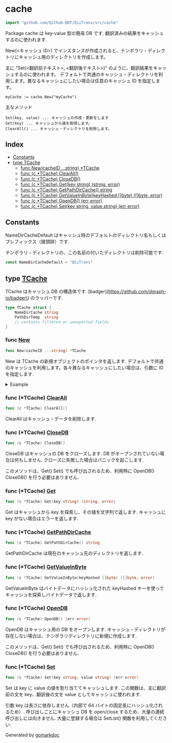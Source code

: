<!-- Code generated by gomarkdoc. DO NOT EDIT -->

# cache

```go
import "github.com/Qithub-BOT/QiiTrans/src/cache"
```

Package cache は key\-value 型の簡易 DB です\. 翻訳済みの結果をキャッシュするのに使われます\.

New\(\<キャッシュ ID\>\) でインスタンスが作成されると、テンポラリ・ディレクトリにキャッシュ用のディレクトリを作成します。

主に "Set\(\<翻訳前テキスト\>\, \<翻訳後テキスト\>\)" のように、翻訳結果をキャッシュするのに使われます。 デフォルトで共通のキャッシュ・ディレクトリを利用します。異なるキャッシュにしたい場合は任意のキャッシュ ID を指定します。

```
myCache := cache.New("myCache")
```

主なメソッド

```
Set(key, value) ... キャッシュの作成・更新をします
Get(key) ... キャッシュから値を取得します。
ClearAll() ... キャッシュ・ディレクトリを削除します。
```

## Index

- [Constants](<#constants>)
- [type TCache](<#type-tcache>)
  - [func New(cacheID ...string) *TCache](<#func-new>)
  - [func (c *TCache) ClearAll()](<#func-tcache-clearall>)
  - [func (c *TCache) CloseDB()](<#func-tcache-closedb>)
  - [func (c *TCache) Get(key string) (string, error)](<#func-tcache-get>)
  - [func (c *TCache) GetPathDirCache() string](<#func-tcache-getpathdircache>)
  - [func (c *TCache) GetValueInByte(keyHashed []byte) ([]byte, error)](<#func-tcache-getvalueinbyte>)
  - [func (c *TCache) OpenDB() (err error)](<#func-tcache-opendb>)
  - [func (c *TCache) Set(key string, value string) (err error)](<#func-tcache-set>)


## Constants

NameDirCacheDefault はキャッシュ時のデフォルトのディレクトリ名もしくはプレフィックス（接頭辞）です\.

テンポラリ・ディレクトリの、この名前の付いたディレクトリは削除可能です\.

```go
const NameDirCacheDefault = "QiiTrans"
```

## type [TCache](<https://github.com/Qithub-BOT/QiiTrans/blob/main/src/cache/TCache.go#L11-L15>)

TCache はキャッシュ DB の構造体です\. \[badger\]\(https://github.com/dgraph-io/badger\) のラッパーです\.

```go
type TCache struct {
    NameDirCache string
    PathDirTemp  string
    // contains filtered or unexported fields
}
```

### func [New](<https://github.com/Qithub-BOT/QiiTrans/blob/main/src/cache/New.go#L10>)

```go
func New(cacheID ...string) *TCache
```

New は TCache の新規オブジェクトのポインタを返します\. デフォルトで共通のキャッシュを利用します。各々異なるキャッシュにしたい場合は、引数に ID を指定します\.

<details><summary>Example</summary>
<p>

```go
package main

import (
	"fmt"
	"github.com/Qithub-BOT/QiiTrans/src/cache"
)

func main() {
	// 汎用のキャッシュにしたくない場合は ID を指定する。この場合は "my sample DB".
	c := cache.New("my sample DB")

	// 終了時にキャッシュを削除したい場合は defer で ClearAll する
	defer c.ClearAll()

	phraseOriginal := "Hello, world!"
	phraseTranslated := "世界よ、こんにちは！"

	// Set でキャッシュに登録
	_ = c.Set(phraseOriginal, phraseTranslated)

	// Get でキャッシュから取得
	result, _ := c.Get(phraseOriginal)

	fmt.Println(result)
}
```

#### Output

```
世界よ、こんにちは！
```

</p>
</details>

### func \(\*TCache\) [ClearAll](<https://github.com/Qithub-BOT/QiiTrans/blob/main/src/cache/TCache.ClearAll.go#L10>)

```go
func (c *TCache) ClearAll()
```

ClearAll はキャッシュ・データを削除します\.

### func \(\*TCache\) [CloseDB](<https://github.com/Qithub-BOT/QiiTrans/blob/main/src/cache/TCache.CloseDB.go#L11>)

```go
func (c *TCache) CloseDB()
```

CloseDB はキャッシュの DB をクローズします\. DB がオープンされていない場合は何もしません\. クローズに失敗した場合はパニックを起こします\.

このメソッドは、Get\(\) Set\(\) でも呼び出されるため、利用時に OpenDB\(\) CloseDB\(\) を行う必要はありません\.

### func \(\*TCache\) [Get](<https://github.com/Qithub-BOT/QiiTrans/blob/main/src/cache/TCache.Get.go#L5>)

```go
func (c *TCache) Get(key string) (string, error)
```

Get はキャッシュから key を探索し、その値を文字列で返します\. キャッシュに key がない場合はエラーを返します\.

### func \(\*TCache\) [GetPathDirCache](<https://github.com/Qithub-BOT/QiiTrans/blob/main/src/cache/TCache.GetPathDirCache.go#L6>)

```go
func (c *TCache) GetPathDirCache() string
```

GetPathDirCache は現在のキャッシュ先のディレクトリを返します\.

### func \(\*TCache\) [GetValueInByte](<https://github.com/Qithub-BOT/QiiTrans/blob/main/src/cache/TCache.GetValueInByte.go#L6>)

```go
func (c *TCache) GetValueInByte(keyHashed []byte) ([]byte, error)
```

GetValueInByte はバイトデータにハッシュ化された keyHashed キーを使ってキャッシュを探索しバイトデータで返します\.

### func \(\*TCache\) [OpenDB](<https://github.com/Qithub-BOT/QiiTrans/blob/main/src/cache/TCache.OpenDB.go#L11>)

```go
func (c *TCache) OpenDB() (err error)
```

OpenDB はキャッシュ用の DB をオープンします\. キャッシュ・ディレクトリが存在しない場合は、テンポラリディレクトリに新規に作成します\.

このメソッドは、Get\(\) Set\(\) でも呼び出されるため、利用時に OpenDB\(\) CloseDB\(\) を行う必要はありません\.

### func \(\*TCache\) [Set](<https://github.com/Qithub-BOT/QiiTrans/blob/main/src/cache/TCache.Set.go#L11>)

```go
func (c *TCache) Set(key string, value string) (err error)
```

Set は key に value の値を割り当ててキャッシュします\. この関数は、主に翻訳前の文を key、翻訳後の文を value としてキャッシュに使われます\.

引数 key は長さに依存しません（内部で 64 バイトの固定長にハッシュ化されるため）\. 呼び出しごとにキャッシュ DB を open/close するため、大量の連続呼び出しには向きません\. 大量に登録する場合は SetList\(\) 関数を利用してください\.



Generated by [gomarkdoc](<https://github.com/princjef/gomarkdoc>)
